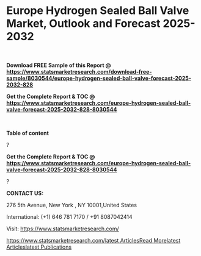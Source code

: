<h1>Europe Hydrogen Sealed Ball Valve Market, Outlook and Forecast 2025-2032</h1><br/><p><strong>Download FREE Sample of this Report @ <a href="https://www.statsmarketresearch.com/download-free-sample/8030544/europe-hydrogen-sealed-ball-valve-forecast-2025-2032-828">https://www.statsmarketresearch.com/download-free-sample/8030544/europe-hydrogen-sealed-ball-valve-forecast-2025-2032-828</a></strong></p>
 
 
 
 <div><b>Get the Complete Report & TOC @ <a href="https://www.statsmarketresearch.com/europe-hydrogen-sealed-ball-valve-forecast-2025-2032-828-8030544">https://www.statsmarketresearch.com/europe-hydrogen-sealed-ball-valve-forecast-2025-2032-828-8030544</a></b></div>
 
 
 
 <p><br />
 
 <b>Table of content</b></p>
 
 
 
 <p>? </p>
 
 
 
 <div><b>Get the Complete Report & TOC @ <a href="https://www.statsmarketresearch.com/europe-hydrogen-sealed-ball-valve-forecast-2025-2032-828-8030544">https://www.statsmarketresearch.com/europe-hydrogen-sealed-ball-valve-forecast-2025-2032-828-8030544</a></b></div>
 
 
 
 <p>? </p>
 
 
 
 <p><b>CONTACT US:</b><br />
 
 276 5th Avenue, New York , NY 10001,United States<br />
 
 International: (+1) 646 781 7170 / +91 8087042414<br />
 
 Visit: <a href="https://www.statsmarketresearch.com/">https://www.statsmarketresearch.com/</a><br />
 
 <a href="https://gyeongbokgung.com">https://www.statsmarketresearch.com/</a><a href="https://hallyeomaritime.com">latest Articles</a><a href="https://jingwansa.com">Read More</a><a href="https://nguoiviet.jp/">latest Articles</a><a href="https://www.intelmarketresearch.com/">latest Publications</a></p>